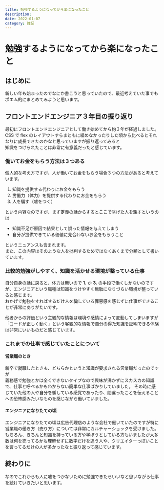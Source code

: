 ```yaml
---
title: 勉強するようになってから楽になったこと
description:
date: 2022-01-07
category: 雑記
---
```


# 勉強するようになってから楽になったこと

## はじめに

新しい年も始まったのでなにか書こうと思っていたので、最近考えていた事でもポエム的にまとめてみようと思います。

## フロントエンドエンジニア３年目の振り返り

最初にフロントエンドエンジニアとして働き始めてから約３年が経過しました。  
CSS で flex のレイアウトすらまともに組めなかったりした頃から比べるとそれなりに成長できたのかなと思っていますが振り返ってみると  
知識をつけられたことは非常に有意義だったと感じています。

### 働いてお金をもらう方法は３つある

個人的な考え方ですが、人が働いてお金をもらう場合３つの方法があると考えています。

1. 知識を提供する代わりにお金をもらう
2. 労働力（体力）を提供する代わりにお金をもらう
3. 人を騙す（嘘をつく）

という内容なのですが、まず定義の話からするとここで挙げた人を騙すというのは

- 知識不足が原因で結果として誤った情報を与えてしまう
- 自分が提供できている価値に見合わないお金をもらうこと

というニュアンスも含まれます。  
また、この内容はそのような人を批判するためではなくあくまで分類として書いています。

### 比較的勉強がしやすく、知識を活かせる環境が整っている仕事

自分自身の話に戻ると、体力は無いので **1.** か **3.** の手段で働くしかないのですが、エンジニアという職種は知識をつけやすく無駄になりづらい環境が整っていると感じます。  
おかげで勉強をすればするだけ人を騙している罪悪感を感じずに仕事ができることが非常にありがたいです。

他者からの評価という主観的な情報は環境や感情によって変動してしまいますが「コードが正しく動く」という客観的な情報で自分の得た知識を証明できる体験は非常にいいものだと感じています。

### これまでの仕事で感じていたことについて

#### 営業職のとき

新卒で就職したときも、どちらかというと知識が要求される営業職だったのですが  
義務感で勉強とかは全くできないタイプなので興味が沸かずにスカスカの知識で、仕事と呼べるかもわからない簡単な仕事ばかりしていました。
その時に感じていた他の人や自分を騙している感覚であったり、間違ったことを伝えることへの恐怖感みたいなものを感じながら働いていました。

#### エンジニアになりたての頃

エンジニアになりたての頃は広告代理店のような会社で働いていたのですが特に営業職の働き方（売り方）については非常にカルチャーショックを受けました。  
もちろん、きちんと知識を持っている方や学ぼうとしている方もいましたが大多数は何を売ってるかも理解せずに数字だけを追う人や、クリエイターっぽいことを言ってるだけの人が多かったなと振り返って感じています。

## 終わりに

なのでこれからも人に嘘をつかないために勉強できたらいいなと思いながら仕事を続けていきたいと思います。
